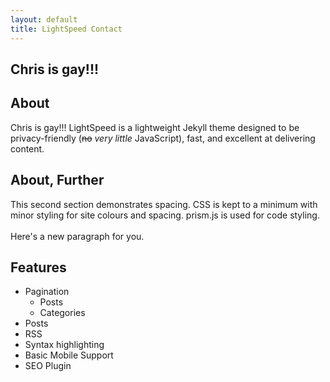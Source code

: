 ```yaml
---
layout: default
title: LightSpeed Contact
---
```


## Chris is gay!!!

## About
Chris is gay!!!
LightSpeed is a lightweight Jekyll theme designed to be privacy-friendly (~~no~~ _very little_ JavaScript), fast, and
excellent at delivering content.

## About, Further
This second section demonstrates spacing. CSS is kept to a minimum with minor styling
for site colours and spacing. prism.js is used for code styling.    
<br>
Here's a new paragraph for you.  

## Features
- Pagination
    - Posts
    - Categories
- Posts
- RSS
- Syntax highlighting
- Basic Mobile Support
- SEO Plugin

